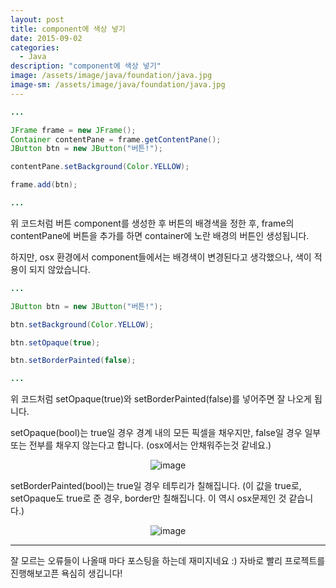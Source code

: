 ```yaml
---
layout: post
title: component에 색상 넣기
date: 2015-09-02
categories:
  - Java
description: "component에 색상 넣기"
image: /assets/image/java/foundation/java.jpg
image-sm: /assets/image/java/foundation/java.jpg
---
```

~~~java
...

JFrame frame = new JFrame();
Container contentPane = frame.getContentPane();
JButton btn = new JButton("버튼!");

contentPane.setBackground(Color.YELLOW);

frame.add(btn);

...
~~~

위 코드처럼 버튼 component를 생성한 후 버튼의 배경색을 정한 후,
frame의 contentPane에 버튼을 추가를 하면 container에 노란 배경의 버튼인 생성됩니다.  

하지만, osx 환경에서 component들에서는 배경색이 변경된다고 생각했으나, 색이 적용이 되지 않았습니다.

~~~java
...

JButton btn = new JButton("버튼!");

btn.setBackground(Color.YELLOW);

btn.setOpaque(true);

btn.setBorderPainted(false);

...
~~~

위 코드처럼 setOpaque(true)와 setBorderPainted(false)를 넣어주면 잘 나오게 됩니다.  

setOpaque(bool)는 true일 경우 경계 내의 모든 픽셀을 채우지만, false일 경우 일부 또는 전부를 채우지 않는다고 합니다. (osx에서는 안채워주는것 같네요.)

<figure style="text-align: center;">
    <img src="/assets/image/java/foundation/setOpaque.png" alt="image" />
</figure>

setBorderPainted(bool)는 true일 경우 테투리가 칠해집니다. (이 값을 true로, setOpaque도 true로 준 경우, border만 칠해집니다. 이 역시 osx문제인 것 같습니다.)

<figure style="text-align: center;">
    <img src="/assets/image/java/foundation/setBorderPainted.png" alt="image" />
</figure>

---

잘 모르는 오류들이 나올때 마다 포스팅을 하는데 재미지네요 :) 자바로 빨리 프로젝트를 진행해보고픈 욕심히 생깁니다!
